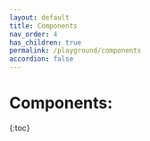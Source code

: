 ```yaml
---
layout: default
title: Components
nav_order: 4
has_children: true
permalink: /playground/components
accordion: false
---
```


# Components:
{:toc}